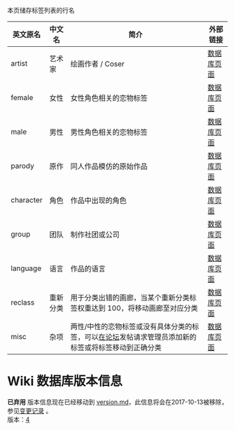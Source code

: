 ﻿本页储存标签列表的行名

| 英文原名 | 中文名 | 简介 | 外部链接 |
| -------- | --------------- | ------ | ----------- |
| artist | 艺术家 | 绘画作者 / Coser |  [数据库页面](https://github.com/Mapaler/EhTagTranslator/wiki/artist) |
| female | 女性 | 女性角色相关的恋物标签 |  [数据库页面](https://github.com/Mapaler/EhTagTranslator/wiki/female) |
| male | 男性 | 男性角色相关的恋物标签 |  [数据库页面](https://github.com/Mapaler/EhTagTranslator/wiki/male) |
| parody | 原作 | 同人作品模仿的原始作品 |  [数据库页面](https://github.com/Mapaler/EhTagTranslator/wiki/parody) |
| character | 角色 | 作品中出现的角色 |  [数据库页面](https://github.com/Mapaler/EhTagTranslator/wiki/character) |
| group | 团队 | 制作社团或公司 |  [数据库页面](https://github.com/Mapaler/EhTagTranslator/wiki/group) |
| language | 语言 | 作品的语言 |  [数据库页面](https://github.com/Mapaler/EhTagTranslator/wiki/language) |
| reclass | 重新分类 | 用于分类出错的画廊，当某个重新分类标签权重达到 100，将移动画廊至对应分类 |  [数据库页面](https://github.com/Mapaler/EhTagTranslator/wiki/reclass) |
| misc | 杂项 | 两性/中性的恋物标签或没有具体分类的标签，可以[在论坛](https://forums.e-hentai.org/index.php?showtopic=199295)发帖请求管理员添加新的标签或将标签移动到正确分类 |  [数据库页面](https://github.com/Mapaler/EhTagTranslator/wiki/misc) |

# Wiki 数据库版本信息
**已弃用** 版本信息现在已经移动到 [version.md](version)，此信息将会在2017-10-13被移除，参见[变更记录](wiki-version-info#变更记录) 。   
版本：<a href="ETB_wiki-version">4</a>